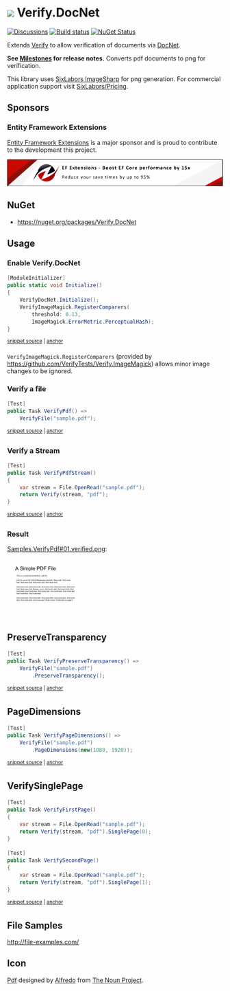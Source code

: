 # <img src="/src/icon.png" height="30px"> Verify.DocNet

[![Discussions](https://img.shields.io/badge/Verify-Discussions-yellow?svg=true&label=)](https://github.com/orgs/VerifyTests/discussions)
[![Build status](https://ci.appveyor.com/api/projects/status/41y3vomprwgnsheq?svg=true)](https://ci.appveyor.com/project/SimonCropp/Verify-DocNet)
[![NuGet Status](https://img.shields.io/nuget/v/Verify.DocNet.svg)](https://www.nuget.org/packages/Verify.DocNet/)

Extends [Verify](https://github.com/VerifyTests/Verify) to allow verification of documents via [DocNet](https://github.com/GowenGit/docnet).


**See [Milestones](../../milestones?state=closed) for release notes.**
Converts pdf documents to png for verification.

This library uses [SixLabors ImageSharp](https://github.com/SixLabors/ImageSharp) for png generation. For commercial application support visit [SixLabors/Pricing](https://sixlabors.com/pricing/).


## Sponsors

### Entity Framework Extensions<!-- include: zzz. path: /docs/zzz.include.md -->

[Entity Framework Extensions](https://entityframework-extensions.net/) is a major sponsor and is proud to contribute to the development this project.

[![Entity Framework Extensions](docs/zzz.png)](https://entityframework-extensions.net)<!-- endInclude -->


## NuGet

 * https://nuget.org/packages/Verify.DocNet


## Usage


### Enable Verify.DocNet

<!-- snippet: enable -->
<a id='snippet-enable'></a>
```cs
[ModuleInitializer]
public static void Initialize()
{
    VerifyDocNet.Initialize();
    VerifyImageMagick.RegisterComparers(
        threshold: 0.13,
        ImageMagick.ErrorMetric.PerceptualHash);
}
```
<sup><a href='/src/Tests/ModuleInitializer.cs#L3-L14' title='Snippet source file'>snippet source</a> | <a href='#snippet-enable' title='Start of snippet'>anchor</a></sup>
<!-- endSnippet -->

`VerifyImageMagick.RegisterComparers` (provided by https://github.com/VerifyTests/Verify.ImageMagick) allows minor image changes to be ignored.


### Verify a file

<!-- snippet: VerifyPdf -->
<a id='snippet-VerifyPdf'></a>
```cs
[Test]
public Task VerifyPdf() =>
    VerifyFile("sample.pdf");
```
<sup><a href='/src/Tests/Samples.cs#L4-L10' title='Snippet source file'>snippet source</a> | <a href='#snippet-VerifyPdf' title='Start of snippet'>anchor</a></sup>
<!-- endSnippet -->


### Verify a Stream

<!-- snippet: VerifyPdfStream -->
<a id='snippet-VerifyPdfStream'></a>
```cs
[Test]
public Task VerifyPdfStream()
{
    var stream = File.OpenRead("sample.pdf");
    return Verify(stream, "pdf");
}
```
<sup><a href='/src/Tests/Samples.cs#L30-L39' title='Snippet source file'>snippet source</a> | <a href='#snippet-VerifyPdfStream' title='Start of snippet'>anchor</a></sup>
<!-- endSnippet -->


### Result

[Samples.VerifyPdf#01.verified.png](/src/Tests/Samples.VerifyPdf%2300.verified.png):

<img src="/src/Tests/Samples.VerifyPdf%2300.verified.png" width="200px">


## PreserveTransparency

<!-- snippet: PreserveTransparency -->
<a id='snippet-PreserveTransparency'></a>
```cs
[Test]
public Task VerifyPreserveTransparency() =>
    VerifyFile("sample.pdf")
        .PreserveTransparency();
```
<sup><a href='/src/Tests/Samples.cs#L12-L19' title='Snippet source file'>snippet source</a> | <a href='#snippet-PreserveTransparency' title='Start of snippet'>anchor</a></sup>
<!-- endSnippet -->


## PageDimensions

<!-- snippet: PageDimensions -->
<a id='snippet-PageDimensions'></a>
```cs
[Test]
public Task VerifyPageDimensions() =>
    VerifyFile("sample.pdf")
        .PageDimensions(new(1080, 1920));
```
<sup><a href='/src/Tests/Samples.cs#L21-L28' title='Snippet source file'>snippet source</a> | <a href='#snippet-PageDimensions' title='Start of snippet'>anchor</a></sup>
<!-- endSnippet -->

## VerifySinglePage

<!-- snippet: VerifySinglePage -->
<a id='snippet-VerifySinglePage'></a>
```cs
[Test]
public Task VerifyFirstPage()
{
    var stream = File.OpenRead("sample.pdf");
    return Verify(stream, "pdf").SinglePage(0);
}

[Test]
public Task VerifySecondPage()
{
    var stream = File.OpenRead("sample.pdf");
    return Verify(stream, "pdf").SinglePage(1);
}
```
<sup><a href='/src/Tests/Samples.cs#L41-L57' title='Snippet source file'>snippet source</a> | <a href='#snippet-VerifySinglePage' title='Start of snippet'>anchor</a></sup>
<!-- endSnippet -->

## File Samples

http://file-examples.com/


## Icon

[Pdf](https://thenounproject.com/term/pdf/533502/) designed by [Alfredo](https://thenounproject.com/AlfredoCreates) from [The Noun Project](https://thenounproject.com/).
